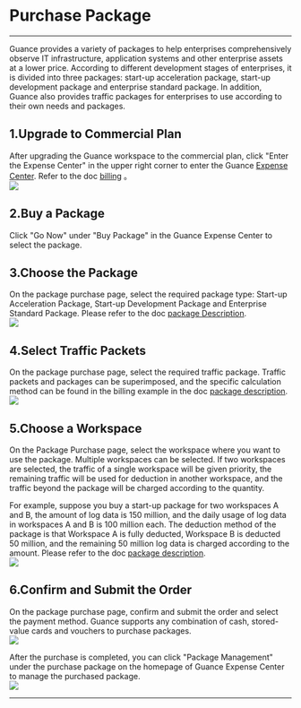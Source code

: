 # Purchase Package
---

Guance provides a variety of packages to help enterprises comprehensively observe IT infrastructure, application systems and other enterprise assets at a lower price. According to different development stages of enterprises, it is divided into three packages: start-up acceleration package, start-up development package and enterprise standard package. In addition, Guance also provides traffic packages for enterprises to use according to their own needs and packages.

<a name="SFSA6"></a>
## 1.Upgrade to Commercial Plan

After upgrading the Guance workspace to the commercial plan, click "Enter the Expense Center" in the upper right corner to enter the Guance [Expense Center](https://boss.guance.com). Refer to the doc [billing](../../../../billing/index.md) 。<br />![](../../../img/11.account_center_10.png)
<a name="tr5vY"></a>
## 2.Buy a Package

Click "Go Now" under "Buy Package" in the Guance Expense Center to select the package.<br />
<a name="aJWr1"></a>
## 3.Choose the Package

On the package purchase page, select the required package type: Start-up Acceleration Package, Start-up Development Package and Enterprise Standard Package. Please refer to the doc [package Description](../../../../billing/cost-center/account-wallet/yearly-package/index.md).<br />![](../../../img/1.package_3.png)
<a name="EyliR"></a>
## 4.Select Traffic Packets

On the package purchase page, select the required traffic package. Traffic packets and packages can be superimposed, and the specific calculation method can be found in the billing example in the doc [package description](../../../../billing/cost-center/account-wallet/yearly-package/index.md).<br />![](../../../img/1.package_4.png)
<a name="bepgK"></a>
## 5.Choose a Workspace

On the Package Purchase page, select the workspace where you want to use the package. Multiple workspaces can be selected. If two workspaces are selected, the traffic of a single workspace will be given priority, the remaining traffic will be used for deduction in another workspace, and the traffic beyond the package will be charged according to the quantity.

For example, suppose you buy a start-up package for two workspaces A and B, the amount of log data is 150 million, and the daily usage of log data in workspaces A and B is 100 million each. The deduction method of the package is that Workspace A is fully deducted, Workspace B is deducted 50 million, and the remaining 50 million log data is charged according to the amount. Please refer to the doc [package description](../../../../billing/cost-center/account-wallet/yearly-package/index.md).<br />![](../../../img/1.package_5.png)

<a name="swG9V"></a>
## 6.Confirm and Submit the Order

On the package purchase page, confirm and submit the order and select the payment method. Guance supports any combination of cash, stored-value cards and vouchers to purchase packages.<br />![](../../../img/2.fee_package_2.png)

After the purchase is completed, you can click "Package Management" under the purchase package on the homepage of Guance Expense Center to manage the purchased package.<br />![](../../../img/2.fee_package_3.png)


---

